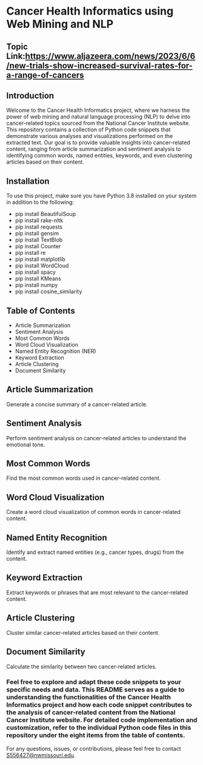 # Cancer Health Informatics using Web Mining and NLP

## Topic Link:https://www.aljazeera.com/news/2023/6/6/new-trials-show-increased-survival-rates-for-a-range-of-cancers

## Introduction

Welcome to the Cancer Health Informatics project, where we harness the power of web mining and natural language processing (NLP) to delve into cancer-related topics sourced from the National Cancer Institute website. This repository contains a collection of Python code snippets that demonstrate various analyses and visualizations performed on the extracted text. Our goal is to provide valuable insights into cancer-related content, ranging from article summarization and sentiment analysis to identifying common words, named entities, keywords, and even clustering articles based on their content.

## Installation

To use this project, make sure you have Python 3.8 installed on your system in addition to the following: 

- pip install BeautifulSoup
- pip install rake-nltk
- pip install requests
- pip install gensim
- pip install TextBlob
- pip install Counter
- pip install re
- pip install matplotlib
- pip install WordCloud
- pip install spacy
- pip install KMeans
- pip install numpy
- pip install cosine_similarity


## Table of Contents

- Article Summarization
- Sentiment Analysis
- Most Common Words
- Word Cloud Visualization
- Named Entity Recognition (NER)
- Keyword Extraction
- Article Clustering
- Document Similarity

## Article Summarization
Generate a concise summary of a cancer-related article.

## Sentiment Analysis
Perform sentiment analysis on cancer-related articles to understand the emotional tone.

## Most Common Words
Find the most common words used in cancer-related content.

## Word Cloud Visualization
Create a word cloud visualization of common words in cancer-related content.

## Named Entity Recognition
Identify and extract named entities (e.g., cancer types, drugs) from the content.

## Keyword Extraction
Extract keywords or phrases that are most relevant to the cancer-related content.

## Article Clustering
Cluster similar cancer-related articles based on their content.

## Document Similarity
Calculate the similarity between two cancer-related articles.


### Feel free to explore and adapt these code snippets to your specific needs and data. This README serves as a guide to understanding the functionalities of the Cancer Health Informatics project and how each code snippet contributes to the analysis of cancer-related content from the National Cancer Institute website. For detailed code implementation and customization, refer to the individual Python code files in this repository under the eight items from the table of contents.

For any questions, issues, or contributions, please feel free to contact S556427@nwmissouri.edu.
